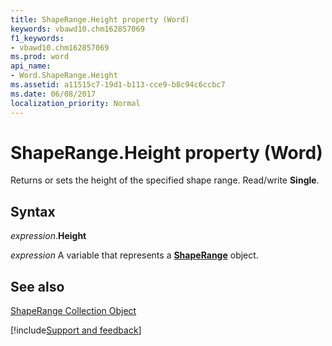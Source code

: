 ```yaml
---
title: ShapeRange.Height property (Word)
keywords: vbawd10.chm162857069
f1_keywords:
- vbawd10.chm162857069
ms.prod: word
api_name:
- Word.ShapeRange.Height
ms.assetid: a11515c7-19d1-b113-cce9-b8c94c6ccbc7
ms.date: 06/08/2017
localization_priority: Normal
---
```



# ShapeRange.Height property (Word)

Returns or sets the height of the specified shape range. Read/write  **Single**.


## Syntax

_expression_.**Height**

_expression_ A variable that represents a **[ShapeRange](Word.shaperange.md)** object.


## See also


[ShapeRange Collection Object](Word.shaperange.md)

[!include[Support and feedback](~/includes/feedback-boilerplate.md)]